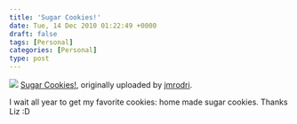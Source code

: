 ```yaml
---
title: 'Sugar Cookies!'
date: Tue, 14 Dec 2010 01:22:49 +0000
draft: false
tags: [Personal]
categories: [Personal]
type: post
---
```


[![](http://farm6.static.flickr.com/5207/5258982727_fb56977bf1.jpg)](http://www.flickr.com/photos/jmrodri/5258982727/ "photo sharing")
[Sugar Cookies!](http://www.flickr.com/photos/jmrodri/5258982727/), originally uploaded by [jmrodri](http://www.flickr.com/people/jmrodri/).

I wait all year to get my favorite cookies: home made sugar cookies. Thanks Liz :D